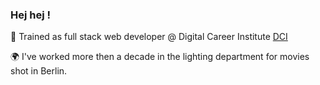 ### Hej hej !

:rocket: Trained as full stack web developer @ Digital Career Institute [DCI](https://digitalcareerinstitute.org/courses/web-development-course)

:earth_africa: I've worked more then a decade in the lighting department for movies shot in Berlin. 
